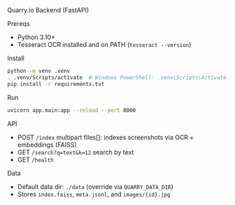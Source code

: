 Quarry.io Backend (FastAPI)

Prereqs
- Python 3.10+
- Tesseract OCR installed and on PATH (`tesseract --version`)

Install
```bash
python -m venv .venv
. .venv/Scripts/activate  # Windows PowerShell: .venv\Scripts\Activate.ps1
pip install -r requirements.txt
```

Run
```bash
uvicorn app.main:app --reload --port 8000
```

API
- POST `/index` multipart files[]: indexes screenshots via OCR + embeddings (FAISS)
- GET `/search?q=text&k=12` search by text
- GET `/health`

Data
- Default data dir: `./data` (override via `QUARRY_DATA_DIR`)
- Stores `index.faiss`, `meta.jsonl`, and `images/{id}.jpg`


